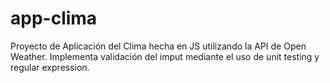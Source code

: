 # app-clima
Proyecto de Aplicación del Clima hecha en JS utilizando la API de Open Weather. 
Implementa validación del imput mediante el uso de unit testing y regular expression.
